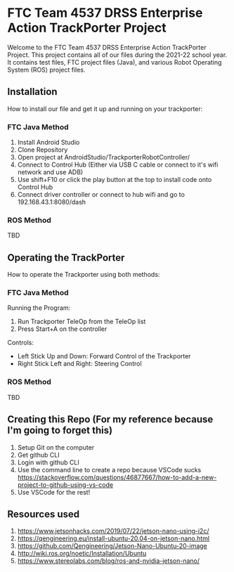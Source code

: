 # FTC Team 4537 DRSS Enterprise Action TrackPorter Project

Welcome to the FTC Team 4537 DRSS Enterprise Action TrackPorter Project. This project contains all of our files during the 2021-22 school year. It contains test files, FTC project files (Java), and various Robot Operating System (ROS) project files.

## Installation

How to install our file and get it up and running on your trackporter:

### FTC Java Method

1. Install Android Studio
2. Clone Repository
3. Open project at AndroidStudio/TrackporterRobotController/
4. Connect to Control Hub (Either via USB C cable or connect to it's wifi network and use ADB)
5. Use shift+F10 or click the play button at the top to install code onto Control Hub
6. Connect driver controller or connect to hub wifi and go to 192.168.43.1:8080/dash

### ROS Method

TBD

## Operating the TrackPorter

How to operate the Trackporter using both methods:

### FTC Java Method

Running the Program:
1. Run Trackporter TeleOp from the TeleOp list
2. Press Start+A on the controller

Controls:
- Left Stick Up and Down: Forward Control of the Trackporter
- Right Stick Left and Right: Steering Control

### ROS Method

TBD

## Creating this Repo (For my reference because I'm going to forget this)

1. Setup Git on the computer </br>
2. Get github CLI </br>
3. Login with github CLI </br>
4. Use the command line to create a repo because VSCode sucks <https://stackoverflow.com/questions/46877667/how-to-add-a-new-project-to-github-using-vs-code> </br>
5. Use VSCode for the rest! </br>

## Resources used

1. <https://www.jetsonhacks.com/2019/07/22/jetson-nano-using-i2c/>
2. <https://qengineering.eu/install-ubuntu-20.04-on-jetson-nano.html>
3. <https://github.com/Qengineering/Jetson-Nano-Ubuntu-20-image>
3. <http://wiki.ros.org/noetic/Installation/Ubuntu>
4. <https://www.stereolabs.com/blog/ros-and-nvidia-jetson-nano/>
